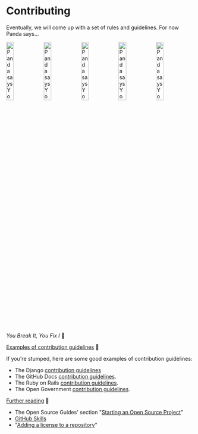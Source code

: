 <!-- markdownlint-disable MD025 MD026 MD033 MD036 MD041 -->
<!-- omit in toc -->
# Contributing

Eventually, we will come up with a set of rules and guidelines. For now Panda says...

<div style="width:100%;clear:float;">
<img src="https://github.com/ulynks/www/assets/8126807/51670ad7-3c01-43c1-84cc-aa8ab7f6f545" style="float:left;width:20%;margin:0;padding:0;" alt="Panda says You Break It, You Fix It!">
<img src="https://github.com/ulynks/www/assets/8126807/2e68d726-b355-4ff3-ab14-933c40f64d99" style="float:left;width:20%;margin:0;padding:0;" alt="Panda says You Break It, You Fix It!">
<img src="https://github.com/ulynks/www/assets/8126807/968ee425-24cf-41fa-a843-4375e8b8b0f1" style="float:left;width:20%;margin:0;padding:0;" alt="Panda says You Break It, You Fix It!">
<img src="https://github.com/ulynks/www/assets/8126807/da6e68dc-3a78-477b-b3a1-c60fc7c2809c" style="float:left;width:20%;margin:0;padding:0;" alt="Panda says You Break It, You Fix It!">
<img src="https://github.com/ulynks/www/assets/8126807/645ea23b-c588-49b5-964d-f07d78015e0e" style="float:left;width:20%;margin:0;padding:0;" alt="Panda says You Break It, You Fix It!">
</div>

*You Break It, You Fix I* 🐼

[Examples of contribution guidelines](https://docs.github.com/en/communities/setting-up-your-project-for-healthy-contributions/setting-guidelines-for-repository-contributors#examples-of-contribution-guidelines) 🔗

If you're stumped, here are some good examples of contribution guidelines:

- The Django [contribution guidelines](https://github.com/django/django/blob/main/CONTRIBUTING.rst)
- The GitHub Docs [contribution guidelines](https://docs.github.com/en/contributing).
- The Ruby on Rails [contribution guidelines](https://github.com/rails/rails/blob/main/CONTRIBUTING.md).
- The Open Government [contribution guidelines](https://github.com/opengovernment/opengovernment/blob/master/CONTRIBUTING.md).

[Further reading](https://docs.github.com/en/communities/setting-up-your-project-for-healthy-contributions/setting-guidelines-for-repository-contributors#further-reading) 🔗

- The Open Source Guides' section "[Starting an Open Source Project](https://opensource.guide/starting-a-project/)"
- [GitHub Skills](https://skills.github.com/)
- "[Adding a license to a repository](https://docs.github.com/en/communities/setting-up-your-project-for-healthy-contributions/adding-a-license-to-a-repository)"

<!--

![_5991b756-7e27-465a-931e-7258804d7eed](https://github.com/ulynks/www/assets/8126807/51670ad7-3c01-43c1-84cc-aa8ab7f6f545)
![_fc5aa069-01a9-497a-aab0-89beadfaca2f](https://github.com/ulynks/www/assets/8126807/2e68d726-b355-4ff3-ab14-933c40f64d99)
![pandas with tools You Break It, You Fix It 2](https://github.com/ulynks/www/assets/8126807/968ee425-24cf-41fa-a843-4375e8b8b0f1)
![pandas with tools You Break It, You Fix It 3](https://github.com/ulynks/www/assets/8126807/da6e68dc-3a78-477b-b3a1-c60fc7c2809c)
![pandas with tools You Break It, You Fix It](https://github.com/ulynks/www/assets/8126807/645ea23b-c588-49b5-964d-f07d78015e0e)

-->
